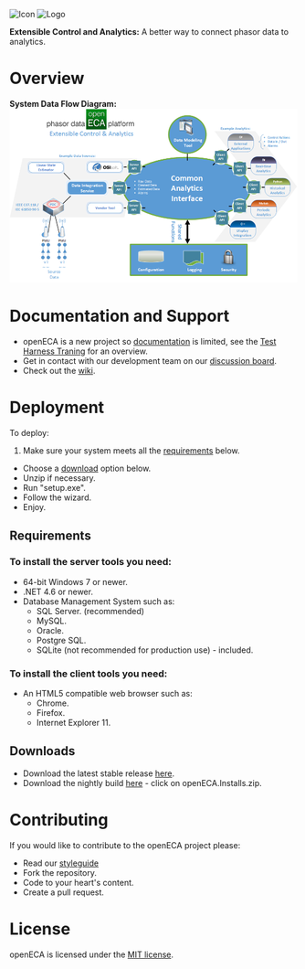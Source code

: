 ![Icon](http://www.gridprotectionalliance.org/images/products/icons%2064/openECA.png) ![Logo](http://www.gridprotectionalliance.org/images/products/openECA.png)

**Extensible Control and Analytics:**
A better way to connect phasor data to analytics.


# Overview
**System Data Flow Diagram:**
![Overview Picture](https://raw.githubusercontent.com/GridProtectionAlliance/openECA/master/Source/Documentation/Readme%20files/System%20Data%20Flow%20Diagram.png)

# Documentation and Support
* openECA is a new project so [documentation](https://github.com/GridProtectionAlliance/openECA/tree/master/Source/Documentation) is limited, see the [Test Harness Traning](https://raw.githubusercontent.com/GridProtectionAlliance/openECA/master/Source/Documentation/Readme%20files/openECA%20Test%20Harness%20Training.pdf) for an overview.
* Get in contact with our development team on our [discussion board](http://discussions.gridprotectionalliance.org/c/gpa-products/openeca).
* Check out the [wiki](https://gridprotectionalliance.org/wiki/doku.php?id=openeca:overview).

# Deployment
To deploy:

1. Make sure your system meets all the [requirements](#requirements) below.
* Choose a [download](#downloads) option below.
* Unzip if necessary.
* Run "setup.exe".
* Follow the wizard.
* Enjoy.

## Requirements
### To install the server tools you need:
* 64-bit Windows 7 or newer.
* .NET 4.6 or newer.
* Database Management System such as:
  * SQL Server. (recommended)
  * MySQL.
  * Oracle.
  * Postgre SQL.
  * SQLite (not recommended for production use) - included.

### To install the client tools you need:
* An HTML5 compatible web browser such as:
  * Chrome.
  * Firefox.
  * Internet Explorer 11.

## Downloads
* Download the latest stable release [here](https://github.com/GridProtectionAlliance/openECA/releases).
* Download the nightly build [here](http://www.gridprotectionalliance.org/nightlybuilds/openECA/Beta/) - click on openECA.Installs.zip.

# Contributing
If you would like to contribute to the openECA project please:
* Read our [styleguide](https://www.gridprotectionalliance.org/docs/GPA_Coding_Guidelines_2011_03.pdf)
* Fork the repository.
* Code to your heart's content.
* Create a pull request.

# License
openECA is licensed under the [MIT license](https://opensource.org/licenses/MIT).

